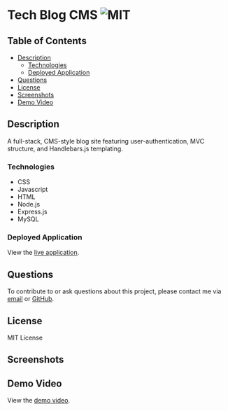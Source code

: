 # Tech Blog CMS ![MIT](https://img.shields.io/static/v1?label=MIT&message=License&color=blueviolet)

## Table of Contents

- [Description](#description)
  - [Technologies](#technologies)
  - [Deployed Application](#deployed-application)
- [Questions](#questions)
- [License](#license)
- [Screenshots](#screenshots)
- [Demo Video](#demo-video)

## Description

A full-stack, CMS-style blog site featuring user-authentication, MVC structure, and Handlebars.js templating.

### Technologies

- CSS
- Javascript
- HTML
- Node.js
- Express.js
- MySQL

### Deployed Application

View the [live application](DEPLOYEDURL.HERE).

## Questions

To contribute to or ask questions about this project, please contact me via [email](mailto:kayle.patton22@gmail.com) or [GitHub](https://github.com/kayleriegerpatton).

## License

MIT License

## Screenshots

## Demo Video

View the [demo video](DEMOVIDEOLINK.HERE).
